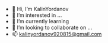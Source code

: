 - 👋 Hi, I’m KalinYordanov
- 👀 I’m interested in ...
- 🌱 I’m currently learning 
- 💞️ I’m looking to collaborate on ...
- 📫 kalinyordanov920815@gmail.com

<!---
KalinYordanov/KalinYordanov is a ✨ special ✨ repository because its `README.md` (this file) appears on your GitHub profile.
You can click the Preview link to take a look at your changes.
--->
